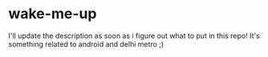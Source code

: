 wake-me-up
==========

I'll update the description as soon as i figure out what to put in this repo! It's something related to android and delhi metro ;)
